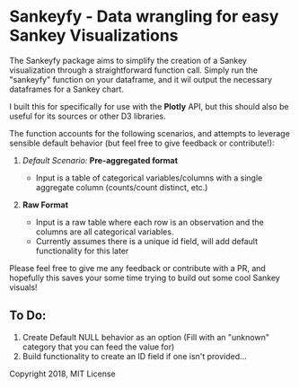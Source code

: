 # Sankeyfy - Data wrangling for easy Sankey Visualizations

The Sankeyfy package aims to simplify the creation of a Sankey
visualization through a straightforward function call. Simply
run the "sankeyfy" function on your dataframe, and it wil output
the necessary dataframes for a Sankey chart.

I built this for specifically for use with the **Plotly**  API,
but this should also be useful for its sources or other D3 libraries.

The function accounts for the following scenarios, and attempts
to leverage sensible default behavior (but feel free to give feedback 
or contribute!):

1. *Default Scenario:* **Pre-aggregated format**
    * Input is a table of categorical variables/columns with a 
    single aggregate column (counts/count distinct, etc.)
    
2. **Raw Format**
    * Input is a raw table where each row is an observation and
    the columns are all categorical variables.
    * Currently assumes there is a unique id field, will add default
    functionality for this later
    
    
Please feel free to give me any feedback or contribute with a PR,
and hopefully this saves your some time trying to build out some cool
Sankey visuals!


## To Do:

1. Create Default NULL behavior as an option (Fill with an "unknown" category that you can feed the value for)
2. Build functionality to create an ID field if one isn't provided...

Copyright 2018, MIT License
     

